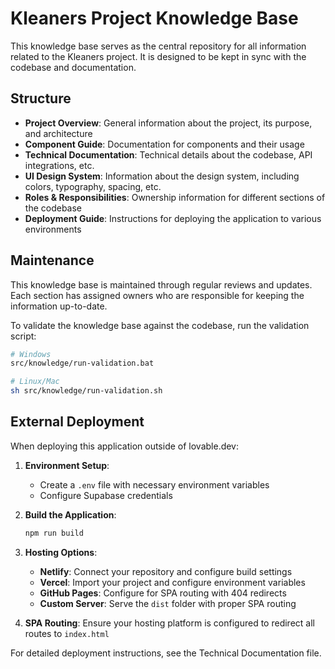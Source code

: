 
# Kleaners Project Knowledge Base

This knowledge base serves as the central repository for all information related to the Kleaners project. It is designed to be kept in sync with the codebase and documentation.

## Structure

- **Project Overview**: General information about the project, its purpose, and architecture
- **Component Guide**: Documentation for components and their usage
- **Technical Documentation**: Technical details about the codebase, API integrations, etc.
- **UI Design System**: Information about the design system, including colors, typography, spacing, etc.
- **Roles & Responsibilities**: Ownership information for different sections of the codebase
- **Deployment Guide**: Instructions for deploying the application to various environments

## Maintenance

This knowledge base is maintained through regular reviews and updates. Each section has assigned owners who are responsible for keeping the information up-to-date.

To validate the knowledge base against the codebase, run the validation script:

```bash
# Windows
src/knowledge/run-validation.bat

# Linux/Mac
sh src/knowledge/run-validation.sh
```

## External Deployment

When deploying this application outside of lovable.dev:

1. **Environment Setup**:
   - Create a `.env` file with necessary environment variables
   - Configure Supabase credentials

2. **Build the Application**:
   ```bash
   npm run build
   ```

3. **Hosting Options**:
   - **Netlify**: Connect your repository and configure build settings
   - **Vercel**: Import your project and configure environment variables
   - **GitHub Pages**: Configure for SPA routing with 404 redirects
   - **Custom Server**: Serve the `dist` folder with proper SPA routing

4. **SPA Routing**:
   Ensure your hosting platform is configured to redirect all routes to `index.html`

For detailed deployment instructions, see the Technical Documentation file.
